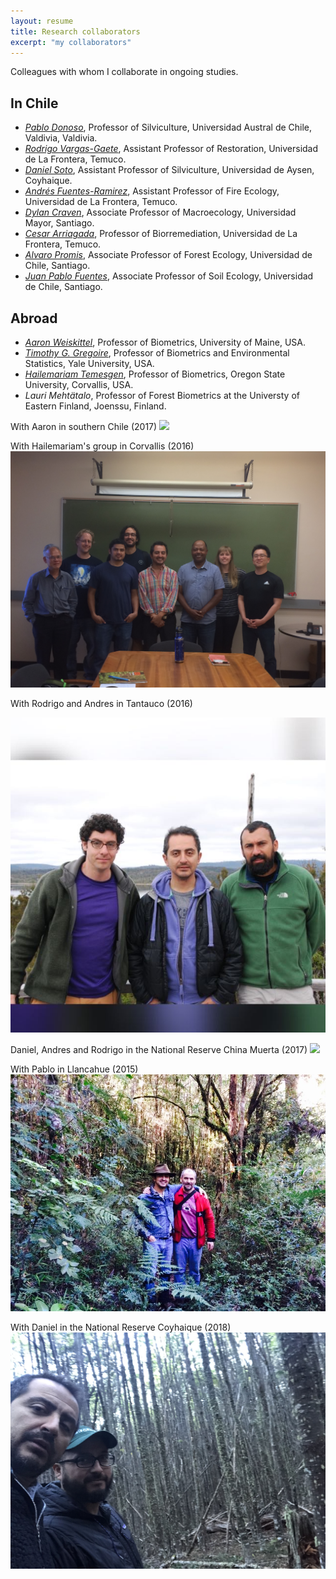 ```yaml
---
layout: resume
title: Research collaborators
excerpt: "my collaborators"
---
```


Colleagues with whom I collaborate in ongoing studies.

## In Chile

* *[Pablo Donoso](https://www.researchgate.net/profile/Pablo_Donoso)*, Professor of Silviculture, Universidad Austral de Chile, Valdivia, Valdivia.
* *[Rodrigo Vargas-Gaete](https://rodrigovargasgaete.wordpress.com/)*, Assistant Professor of Restoration, Universidad de La Frontera, Temuco.
* *[Daniel Soto](https://sites.google.com/view/silviculture/danielsotowebpage)*, Assistant Professor of Silviculture, Universidad de Aysen, Coyhaique.
* *[Andrés Fuentes-Ramirez](https://andresfuen.weebly.com)*, Assistant Professor of Fire Ecology, Universidad de La Frontera, Temuco.
* *[Dylan Craven](https://dylancraven.com)*, Associate Professor of Macroecology, Universidad Mayor, Santiago.
* *[Cesar Arriagada](http://biorremediacion.ufro.cl)*, Professor of Biorremediation, Universidad de La Frontera, Temuco.
* *[Alvaro Promis](http://sites.google.com/site/alvaropromis/Home/cv-alvaro-promis)*, Associate Professor of Forest Ecology, Universidad de Chile, Santiago.
* *[Juan Pablo Fuentes](http://sel.forestaluchile.cl/)*, Associate Professor of Soil Ecology, Universidad de Chile, Santiago.


## Abroad

* *[Aaron Weiskittel](https://forest.umaine.edu/faculty-staff/aaron-weiskittel/)*, Professor of Biometrics, University of Maine, USA.
* *[Timothy G. Gregoire](https://environment.yale.edu/profile/gregoire)*, Professor of Biometrics and Environmental Statistics, Yale University, USA.
* *[Hailemariam Temesgen](http://fmbl.forestry.oregonstate.edu)*, Professor of Biometrics, Oregon State University, Corvallis, USA.
* *Lauri Mehtätalo*, Professor of Forest Biometrics at the Universty of Eastern Finland, Joenssu, Finland.


With Aaron in southern Chile  (2017)
![](images/withAaron.JPG)

With Hailemariam's group in Corvallis (2016)
![](images/osu_biometrics.JPG)

With Rodrigo and Andres in Tantauco (2016)

![](images/fellows.jpg)

Daniel, Andres and Rodrigo in the National Reserve China Muerta (2017)
![](images/maquinas.jpg)

With Pablo in Llancahue (2015)
![](images/withPdonoso.jpg)

With Daniel in the National Reserve Coyhaique (2018)
![](images/withDaniel.jpg)

